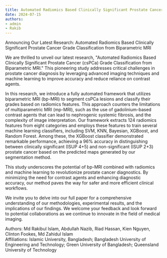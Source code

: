 ```yaml
---
title: Automated Radiomics Based Clinically Significant Prostate Cancer Grade Classification from Biparametric MRI
date: 2024-07-15
authors:
- admin
- Rakib
---
```


Announcing Our Latest Research: Automated Radiomics Based Clinically Significant Prostate Cancer Grade Classification from Biparametric MRI

<!--more-->

We are thrilled to unveil our latest research, "Automated Radiomics Based Clinically Significant Prostate Cancer (csPCa) Grade Classification from Biparametric MRI." This pioneering study addresses critical challenges in prostate cancer diagnosis by leveraging advanced imaging techniques and machine learning to improve accuracy and reduce reliance on contrast agents.

In this research, we introduce a fully automated framework that utilizes biparametric MRI (bp-MRI) to segment csPCa lesions and classify their grades based on radiomics features. This approach counters the limitations of multiparametric MRI (mp-MRI), such as the use of gadolinium-based contrast agents that can lead to nephrogenic systemic fibrosis, and the complexity of image interpretation. Our framework extracts 124 radiomics features from eight categories and employs these features to train several machine learning classifiers, including SVM, KNN, Bayesian, XGBoost, and Random Forest. Among these, the XGBoost classifier demonstrated remarkable performance, achieving a 96% accuracy in distinguishing between clinically significant (ISUP 4+5) and non-significant (ISUP 2+3) prostate cancer based on the predicted maps generated by our segmentation method.

This study underscores the potential of bp-MRI combined with radiomics and machine learning to revolutionize prostate cancer diagnostics. By minimizing the need for contrast agents and enhancing diagnostic accuracy, our method paves the way for safer and more efficient clinical workflows.

We invite you to delve into our full paper for a comprehensive understanding of our methodologies, experimental results, and the implications of our findings. We welcome your feedback and look forward to potential collaborations as we continue to innovate in the field of medical imaging.

Authors: Md Rakibul Islam, Abdullah Nazib, Riad Hassan, Kien Nguyen, Clinton Fookes, Md Zahidul Islam  
Affiliations: Islamic University, Bangladesh; Bangladesh University of Engineering and Technology; Green University of Bangladesh; Queensland University of Technology
